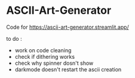 # ASCII-Art-Generator

Code for https://ascii-art-generator.streamlit.app/

to do :
- work on code cleaning
- check if dithering works
- check why spinner dosn't show
- darkmode doesn't restart the ascii creation